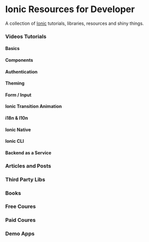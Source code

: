# Ionic Resources for Developer
A collection of [Ionic](https://ionicframework.com) tutorials, libraries, resources and shiny things.

### Videos Tutorials

#### Basics 

#### Components

#### Authentication

#### Theming

#### Form / Input

#### Ionic Transition Animation

#### i18n & l10n

#### Ionic Native

#### Ionic CLI

#### Backend as a Service

### Articles and Posts

### Third Party Libs

### Books

### Free Coures

### Paid Coures

### Demo Apps

